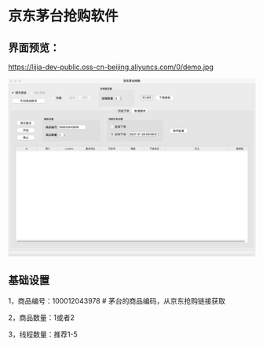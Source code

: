 # 京东茅台抢购软件

## 界面预览：
https://lijia-dev-public.oss-cn-beijing.aliyuncs.com/0/demo.jpg

![图片说明](./icon/demo.jpg)

## 基础设置
1，商品编号：100012043978   # 茅台的商品编码，从京东抢购链接获取

2，商品数量：1或者2

3，线程数量：推荐1-5


